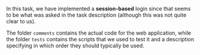In this task, we have implemented a **session-based** login since that seems to be what was asked in the task description (although this was not quite clear to us). 

The folder `comments` contains the actual code for the web application, while the folder `tests` contains the scripts that we used to test it and a description specifying in which order they should typically be used.
